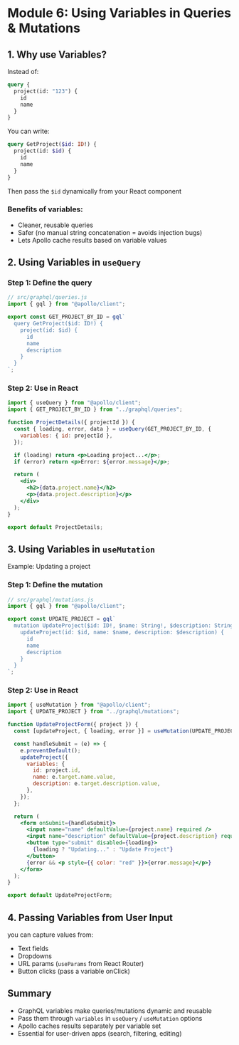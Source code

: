 # Module 6: Using Variables in Queries & Mutations

## 1. Why use Variables?

Instead of:

```graphql
query {
  project(id: "123") {
    id
    name
  }
}
```

You can write:

```graphql
query GetProject($id: ID!) {
  project(id: $id) {
    id
    name
  }
}
```

Then pass the `$id` dynamically from your React component

### Benefits of variables:

- Cleaner, reusable queries
- Safer (no manual string concatenation = avoids injection bugs)
- Lets Apollo cache results based on variable values

## 2. Using Variables in `useQuery`

### Step 1: Define the query

```js
// src/graphql/queries.js
import { gql } from "@apollo/client";

export const GET_PROJECT_BY_ID = gql`
  query GetProject($id: ID!) {
    project(id: $id) {
      id
      name
      description
    }
  }
`;
```

### Step 2: Use in React

```jsx
import { useQuery } from "@apollo/client";
import { GET_PROJECT_BY_ID } from "../graphql/queries";

function ProjectDetails({ projectId }) {
  const { loading, error, data } = useQuery(GET_PROJECT_BY_ID, {
    variables: { id: projectId },
  });

  if (loading) return <p>Loading project...</p>;
  if (error) return <p>Error: ${error.message}</p>;

  return (
    <div>
      <h2>{data.project.name}</h2>
      <p>{data.project.description}</p>
    </div>
  );
}

export default ProjectDetails;
```

## 3. Using Variables in `useMutation`

Example: Updating a project

### Step 1: Define the mutation

```js
// src/graphql/mutations.js
import { gql } from "@apollo/client";

export const UPDATE_PROJECT = gql`
  mutation UpdateProject($id: ID!, $name: String!, $description: String!) {
    updateProject(id: $id, name: $name, description: $description) {
      id
      name
      description
    }
  }
`;
```

### Step 2: Use in React

```jsx
import { useMutation } from "@apollo/client";
import { UPDATE_PROJECT } from "../graphql/mutations";

function UpdateProjectForm({ project }) {
  const [updateProject, { loading, error }] = useMutation(UPDATE_PROJECT);

  const handleSubmit = (e) => {
    e.preventDefault();
    updateProject({
      variables: {
        id: project.id,
        name: e.target.name.value,
        description: e.target.description.value,
      },
    });
  };

  return (
    <form onSubmit={handleSubmit}>
      <input name="name" defaultValue={project.name} required />
      <input name="description" defaultValue={project.description} required />
      <button type="submit" disabled={loading}>
        {loading ? "Updating..." : "Update Project"}
      </button>
      {error && <p style={{ color: "red" }}>{error.message}</p>}
    </form>
  );
}

export default UpdateProjectForm;
```

## 4. Passing Variables from User Input

you can capture values from:

- Text fields
- Dropdowns
- URL params (`useParams` from React Router)
- Button clicks (pass a variable onClick)

## Summary

- GraphQL variables make queries/mutations dynamic and reusable
- Pass them through `variables` in `useQuery` / `useMutation` options
- Apollo caches results separately per variable set
- Essential for user-driven apps (search, filtering, editing)
